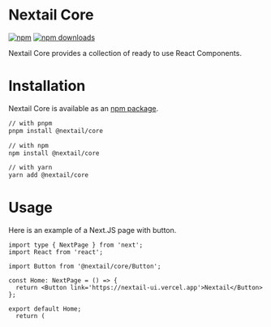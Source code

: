 # Nextail Core

[![npm](https://img.shields.io/npm/v/@nextail/core)](https://www.npmjs.com/package/@nextail/core)
[![npm downloads](https://img.shields.io/npm/dw/@nextail/core)](https://www.npmjs.com/package/@nextail/core)

Nextail Core provides a collection of ready to use React Components.
# Installation
Nextail Core is available as an [npm package](https://www.npmjs.com/package/@nextail/core).

```sh
// with pnpm
pnpm install @nextail/core

// with npm
npm install @nextail/core

// with yarn
yarn add @nextail/core
```

# Usage

Here is an example of a Next.JS page with button.

```tsx
import type { NextPage } from 'next';
import React from 'react';

import Button from '@nextail/core/Button';

const Home: NextPage = () => {
  return <Button link='https://nextail-ui.vercel.app'>Nextail</Button>
};

export default Home;
  return (
```